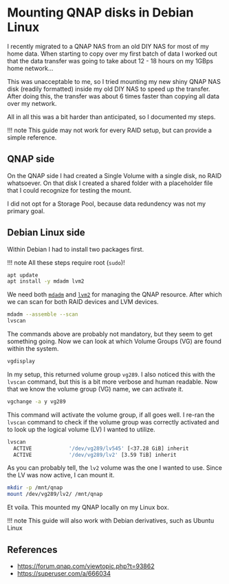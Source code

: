 # Mounting QNAP disks in Debian Linux

I recently migrated to a QNAP NAS from an old DIY NAS for most of my home data. When starting to copy over my first batch of data I worked out that the data transfer was going to take about 12 - 18 hours on my 1GBps home network...

This was unacceptable to me, so I tried mounting my new shiny QNAP NAS disk (readily formatted) inside my old DIY NAS to speed up the transfer. After doing this, the transfer was about 6 times faster than copying all data over my network.

All in all this was a bit harder than anticipated, so I documented my steps.

!!! note 
    This guide may not work for every RAID setup, but can provide a simple reference.

## QNAP side

On the QNAP side I had created a Single Volume with a single disk, no RAID whatsoever. On that disk I created a shared folder with a placeholder file that I could recognize for testing the mount.

I did not opt for a Storage Pool, because data redundency was not my primary goal. 

## Debian Linux side

Within Debian I had to install two packages first.

!!! note 
    All these steps require root (`sudo`)!

```bash
apt update
apt install -y mdadm lvm2
```

We need both [`mdadm`](https://en.wikipedia.org/wiki/Mdadm) and [`lvm2`](https://en.wikipedia.org/wiki/Logical_Volume_Manager_(Linux)) for managing the QNAP resource. After which we can scan for both RAID devices and LVM devices.

```bash
mdadm --assemble --scan
lvscan
```

The commands above are probably not mandatory, but they seem to get something going. Now we can look at which Volume Groups (VG) are found within the system.

```bash
vgdisplay
```

In my setup, this returned volume group `vg289`. I also noticed this with the `lvscan` command, but this is a bit more verbose and human readable. Now that we know the volume group (VG) name, we can activate it.

```bash
vgchange -a y vg289
```

This command will activate the volume group, if all goes well. I re-ran the `lvscan` command to check if the volume group was correctly activated and to look up the logical volume (LV) I wanted to utilize.

```bash
lvscan
  ACTIVE            '/dev/vg289/lv545' [<37.28 GiB] inherit
  ACTIVE            '/dev/vg289/lv2' [3.59 TiB] inherit
```

As you can probably tell, the `lv2` volume was the one I wanted to use. Since the LV was now active, I can mount it.

```bash
mkdir -p /mnt/qnap
mount /dev/vg289/lv2/ /mnt/qnap
```

Et voila. This mounted my QNAP locally on my Linux box. 

!!! note 
    This guide will also work with Debian derivatives, such as Ubuntu Linux

## References

* https://forum.qnap.com/viewtopic.php?t=93862
* https://superuser.com/a/666034
